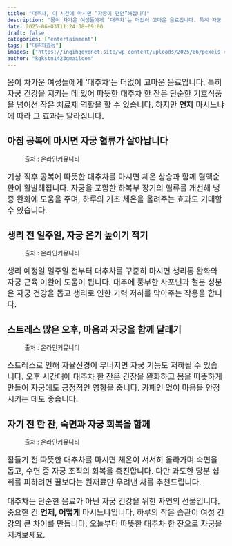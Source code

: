 ```yaml
---
title: "대추차, 이 시간에 마시면 “자궁이 편안”해집니다"
description: "몸이 차가운 여성들에게 ‘대추차’는 더없이 고마운 음료입니다. 특히 자궁 건강을 지키는 데 있어 따뜻한 대추차 한 잔은 단순한 기호식품을 넘어선 작은 치료제 역할을 할 수 있습니다. 하지만 언제 마시느냐에 따라 그 효과는 달라집니다."
date: 2025-06-03T11:24:38+09:00
draft: false
categories: ["entertainment"]
tags: ["대추차효능"]
images: ["https://ingihgoyonet.site/wp-content/uploads/2025/06/pexels-ebrubodyy-20632756-683x1024.jpg", "https://ingihgoyonet.site/wp-content/uploads/2025/06/pexels-jdgromov-30688212-1024x683.jpg", "https://ingihgoyonet.site/wp-content/uploads/2025/06/pexels-shkrabaanthony-4499224-683x1024.jpg", "https://ingihgoyonet.site/wp-content/uploads/2025/06/pexels-valeriya-15913419-683x1024.jpg"]
author: "kgkstn1423gmailcom"
---
```


<p style="font-size:18px">몸이 차가운 여성들에게 ‘대추차’는 더없이 고마운 음료입니다. 특히 자궁 건강을 지키는 데 있어 따뜻한 대추차 한 잔은 단순한 기호식품을 넘어선 작은 치료제 역할을 할 수 있습니다. 하지만 <strong>언제</strong> 마시느냐에 따라 그 효과는 달라집니다.</p> <h2 >아침 공복에 마시면 자궁 혈류가 살아납니다</h2> <figure ><img src="https://ingihgoyonet.site/wp-content/uploads/2025/06/pexels-ebrubodyy-20632756-683x1024.jpg" alt="" style="aspect-ratio:16/9;object-fit:cover"/><figcaption >출처 : 온라인커뮤니티</figcaption></figure> <p style="font-size:18px">기상 직후 공복에 따뜻한 대추차를 마시면 체온 상승과 함께 혈액순환이 활발해집니다. 자궁을 포함한 하복부 장기의 혈류를 개선해 냉증 완화에 도움을 주며, 하루의 기초 체온을 올려주는 효과도 기대할 수 있습니다.</p> <h2 >생리 전 일주일, 자궁 온기 높이기 적기</h2> <figure ><img src="https://ingihgoyonet.site/wp-content/uploads/2025/06/pexels-jdgromov-30688212-1024x683.jpg" alt="" style="aspect-ratio:16/9;object-fit:cover"/><figcaption >출처 : 온라인커뮤니티</figcaption></figure> <p style="font-size:18px">생리 예정일 일주일 전부터 대추차를 꾸준히 마시면 생리통 완화와 자궁 근육 이완에 도움이 됩니다. 대추에 풍부한 사포닌과 철분 성분은 자궁 건강을 돕고 생리로 인한 기력 저하를 막아주는 작용을 합니다.</p> <h2 >스트레스 많은 오후, 마음과 자궁을 함께 달래기</h2> <figure ><img src="https://ingihgoyonet.site/wp-content/uploads/2025/06/pexels-shkrabaanthony-4499224-683x1024.jpg" alt="" style="aspect-ratio:16/9;object-fit:cover"/><figcaption >출처 : 온라인커뮤니티</figcaption></figure> <p style="font-size:18px">스트레스로 인해 자율신경이 무너지면 자궁 기능도 저하될 수 있습니다. 오후 시간대에 대추차 한 잔은 긴장을 완화하고 몸을 따뜻하게 만들어 자궁에도 긍정적인 영향을 줍니다. 카페인 없이 마음을 안정시키는 데도 좋습니다.</p> <h2 >자기 전 한 잔, 숙면과 자궁 회복을 함께</h2> <figure ><img src="https://ingihgoyonet.site/wp-content/uploads/2025/06/pexels-valeriya-15913419-683x1024.jpg" alt="" style="aspect-ratio:16/9;object-fit:cover"/><figcaption >출처 : 온라인커뮤니티</figcaption></figure> <p style="font-size:18px">잠들기 전 따뜻한 대추차를 마시면 체온이 서서히 올라가며 숙면을 돕고, 수면 중 자궁 조직의 회복을 촉진합니다. 다만 과도한 당분 섭취를 피하려면 꿀보다는 원재료만 우려낸 차를 추천드립니다.</p> <p style="font-size:18px">대추차는 단순한 음료가 아닌 자궁 건강을 위한 자연의 선물입니다. 중요한 건 <strong>언제, 어떻게</strong> 마시느냐입니다. 하루의 작은 습관이 여성 건강의 큰 차이를 만듭니다. 오늘부터 따뜻한 대추차 한 잔으로 자궁을 지켜보세요.</p>
